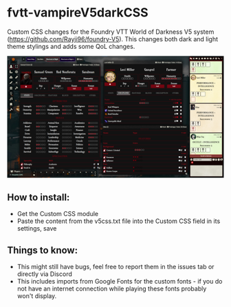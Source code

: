# fvtt-vampireV5darkCSS
Custom CSS changes for the Foundry VTT World of Darkness V5 system (https://github.com/Rayji96/foundry-V5). This changes both dark and light theme stylings and adds some QoL changes.

![My Image](image.png "Preview")

## How to install:
- Get the Custom CSS module
- Paste the content from the v5css.txt file into the Custom CSS field in its settings, save

## Things to know:
- This might still have bugs, feel free to report them in the issues tab or directly via Discord
- This includes imports from Google Fonts for the custom fonts - if you do not have an internet connection while playing these fonts probably won't display.

